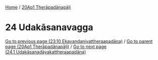 
[Home](/) / [20Ap1 Therāpadānapāḷi](../20Ap1.md)

# 24 Udakāsanavagga


[Go to previous page (23.10 Ekavandaniyattheraapadāna)](23/23.10.md) / [Go to parent page (20Ap1 Therāpadānapāḷi)](0.md) / [Go to next page (24.1 Udakāsanadāyakattheraapadāna)](24/24.1.md)


